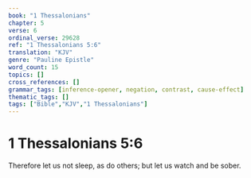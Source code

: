 ```yaml
---
book: "1 Thessalonians"
chapter: 5
verse: 6
ordinal_verse: 29628
ref: "1 Thessalonians 5:6"
translation: "KJV"
genre: "Pauline Epistle"
word_count: 15
topics: []
cross_references: []
grammar_tags: [inference-opener, negation, contrast, cause-effect]
thematic_tags: []
tags: ["Bible","KJV","1 Thessalonians"]
---
```


# 1 Thessalonians 5:6

Therefore let us not sleep, as do others; but let us watch and be sober.
